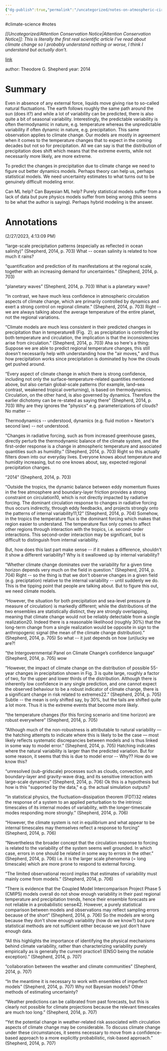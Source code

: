 ```yaml
---
{"dg-publish":true,"permalink":"/uncategorized/notes-on-atmospheric-circulation-as-a-source-of-uncertainty-in-climate-change-projections/"}
---
```


#climate-science #notes 

*[[Uncategorized/Attention Conservation Notice\|Attention Conservation Notice]]: This is literally the first real scientific article I've read about climate change so I probably understand nothing or worse, I think I understand but actually don't.*

[link](https://www.nature.com/articles/ngeo2253)

author: Theodore G. Shepherd
year: 2014

# Summary

Even in absence of any external force, liquids move giving rise to so-called natural fluctuations. The earth follows roughly the same path around the sun (does it?) and while a lot of variability can be predicted, there is also quite a bit of seasonal variability. Interestingly, the predictable variability is often thermodynamic in nature, e.g. temperature whereas the unpredictable variability if often dynamic in nature, e.g. precipitation. This same observation applies to climate change. Our models are mostly in agreement when it comes to the temperature changes that to expect in the coming decades but not so for precipitation. All we can say is that the distribution of precipitation does shift which means that the extreme events, while not necessarily more likely, are more extreme.

To predict the changes in precipitation due to climate change we need to figure out better dynamics models. Perhaps theory can help us, perhaps statistical models. We need uncertainty estimates to what turns out to be genuinely difficult modeling error.

Can ML help? Can Bayesian ML help? Purely statistical models suffer from a lack of data but pure physics models suffer from being wrong (this seems to be what the author is saying). Perhaps hybrid modeling is the answer.

# Annotations  
(2/27/2023, 4:13:09 PM)

“large-scale precipitation patterns (especially as reflected in ocean salinity)” (Shepherd, 2014, p. 703) What -- ocean salinity is related to how much it rains?

“quantification and prediction of its manifestations at the regional scale, together with an increasing demand for uncertainties.” (Shepherd, 2014, p. 703)

“planetary waves” (Shepherd, 2014, p. 703) What is a planetary wave?

“In contrast, we have much less confidence in atmospheric circulation aspects of climate change, which are primarily controlled by dynamics and exert a strong control on regional climate.” (Shepherd, 2014, p. 703) Right -- we are always talking about the average temperature of the entire planet, not the regional variations.

“Climate models are much less consistent in their predicted changes in precipitation than in temperature8 (Fig.  2); as precipitation is controlled by both temperature and circulation, the implication is that the inconsistencies arise from circulation.” (Shepherd, 2014, p. 703) Aha so here's a thing: Suppose we are able to predict regional temperature changes, this still doesn't necessarily help with understanding how the "air moves," and thus how precipitation works since precipitation is dominated by how the clouds get pushed around.

“Every aspect of climate change in which there is strong confidence, including not only the surface-temperature-related quantities mentioned above, but also certain global-scale patterns (for example, land–sea contrast, weakened tropical overturning), is based on thermodynamics. Circulation, on the other hand, is also governed by dynamics. Therefore the earlier dichotomy can be re-stated as saying there” (Shepherd, 2014, p. 703) Why are they ignores the "physics" e.g. parameterizations of clouds? No matter --  
  
Thermodynamics -- understood, dynamics (e.g. fluid motion = Newton's second law) -- not understood.

“Changes in radiative forcing, such as from increased greenhouse gases, directly perturb the thermodynamic balance of the climate system, and the first-order response is a change in atmospheric temperature and associated quantities such as humidity.” (Shepherd, 2014, p. 703) Right so this actually filters down into our everyday lives. Everyone knows about temperature and humidity increasing, but no one knows about, say, expected regional precipitation changes.

“2014” (Shepherd, 2014, p. 703)

“Outside the tropics, the dynamic balance between eddy momentum fluxes in the free atmosphere and boundary-layer friction provides a strong constraint on circulation10, which is not directly impacted by radiative forcing. The dominant circulation response to changes in radiative forcing thus occurs indirectly, through eddy feedbacks, and projects strongly onto the patterns of internal variability11,12” (Shepherd, 2014, p. 704) Somehow, in the tropics the temperature flux is the dominant forcing which makes that region easier to understand. The temperature flux only comes to affect other regions through interaction with the tropics, i.e. second-order interactions. This second-order interaction may be significant, but is difficult to distinguish from internal variability.  
  
  
But, how does this last part make sense -- if it makes a difference, shouldn't it show a different variability? Why is it swallowed up by internal variability?

“Whether climate change dominates over the variability for a given time horizon depends very much on the field in question.” (Shepherd, 2014, p. 704) Right -- so the thing is that we don't observe changes in a given field (e.g. preciptation) relative to the internal variability -- until suddenly we do. This is the tipping point that people are talking about. But to figure this out, we need climate models.

“However, the situation for both precipitation and sea-level pressure (a measure of circulation) is markedly different; while the distributions of the two ensembles are statistically distinct, they are strongly overlapping, meaning that climate change would not be reliably detectable from a single realization20. Indeed there is a reasonable likelihood (roughly 30%) that the long-term change from a single realization would be opposite in sign to the anthropogenic signal (the mean of the climate change distribution).” (Shepherd, 2014, p. 705) So what -- it just depends on how (un)lucky we are?!

“the Intergovernmental Panel on Climate Change’s confidence language” (Shepherd, 2014, p. 705) wow

“However, the impact of climate change on the distribution of possible 55-year changes in precipitation shown in Fig. 3 is quite large, roughly a factor of two, for the upper and lower thirds of the distribution. Although there is inherently low confidence in any single prediction, and one cannot expect the observed behaviour to be a robust indicator of climate change, there is a significant change in risk related to extremes22.” (Shepherd, 2014, p. 705) Subtle -- the mean is only shifted say, by 30%, but the tails are shifted quite a lot more. Thus it is the extreme events that become more likely.

“the temperature changes (for this forcing scenario and time horizon) are robust everywhere” (Shepherd, 2014, p. 705)

“Although much of the non-robustness is attributable to natural variability — the hatching attempts to indicate where this is likely to be the case — most likely reflects systematic discrepancies between models and is thus linked in some way to model error.” (Shepherd, 2014, p. 705) Hatching indicates where the natural variability is larger than the predicted variation. But for some reason, it seems that this is due to model error -- Why?? How do we know this?

“unresolved (sub-gridscale) processes such as clouds, convection, and boundary-layer and gravity-wave drag, and its sensitive interaction with large-scale dynamics” (Shepherd, 2014, p. 706) Ok this is a hypothesis but how is this "supported by the data," e.g. the actual simulation outputs?

“In statistical physics, the fluctuation–dissipation theorem (FDT)32 relates the response of a system to an applied perturbation to the intrinsic timescales of its internal modes of variability, with the longer-timescale modes responding more strongly.” (Shepherd, 2014, p. 706)

“However, the climate system is not in equilibrium and what appear to be internal timescales may themselves reflect a response to forcing” (Shepherd, 2014, p. 706)

“Nevertheless the broader concept that the circulation response to forcing is related to the variability of the system seems well grounded. In which case, errors in one should be related in some way to errors in the other.” (Shepherd, 2014, p. 706) i.e. it is the larger scale phenomena (= long timescale) which are more prone to respond to external forcing.

“The limited observational record implies that estimates of variability must mainly come from models.” (Shepherd, 2014, p. 706)

“There is evidence that the Coupled Model Intercomparison Project Phase 5 (CMIP5) models overall do not show enough variability in their past regional temperature and precipitation trends, hence their ensemble forecasts are not reliable in a probabilistic sense42. However, a purely statistical comparison between models and observations may reflect sampling errors because of the short” (Shepherd, 2014, p. 706) So the models are wrong because they don't show enough variability (how do we know?) but pure statistical methods are not sufficient either because we just don't have enough data.

“All this highlights the importance of identifying the physical mechanisms behind climate variability, rather than characterizing variability purely empirically as is generally the current practice1 (ENSO being the notable exception).” (Shepherd, 2014, p. 707)

“collaboration between the weather and climate communities” (Shepherd, 2014, p. 707)

“In the meantime it is necessary to work with ensembles of imperfect models” (Shepherd, 2014, p. 707) Why not Bayesian models? Other methods of estimating uncertainty?

“Weather predictions can be calibrated from past forecasts, but this is clearly not possible for climate projections because the relevant timescales are much too long.” (Shepherd, 2014, p. 707)

“Yet the potential change in weather-related risk associated with circulation aspects of climate change may be considerable. To discuss climate change under these circumstances, it seems necessary to move from a confidence-based approach to a more explicitly probabilistic, risk-based approach.” (Shepherd, 2014, p. 707)